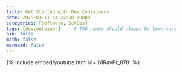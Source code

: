 ```yaml
---
title: Get Started with Dev Containers
date: 2025-03-11 14:22:00 +0800
categories: [Software, DevOps]
tags: [devcontainer]     # TAG names should always be lowercase
pin: false
math: false
mermaid: false
---
```


{% include embed/youtube.html id='b1RavPr_878' %}